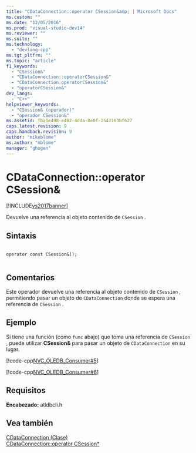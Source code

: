 ```yaml
---
title: "CDataConnection::operator CSession&amp; | Microsoft Docs"
ms.custom: ""
ms.date: "12/05/2016"
ms.prod: "visual-studio-dev14"
ms.reviewer: ""
ms.suite: ""
ms.technology: 
  - "devlang-cpp"
ms.tgt_pltfrm: ""
ms.topic: "article"
f1_keywords: 
  - "CSession&"
  - "CDataConnection::operatorCSession&"
  - "CDataConnection.operatorCSession&"
  - "operatorCSession&"
dev_langs: 
  - "C++"
helpviewer_keywords: 
  - "CSession& (operador)"
  - "operador CSession&"
ms.assetid: fba1e498-e482-4dda-8e0f-2542163bf627
caps.latest.revision: 9
caps.handback.revision: 9
author: "mikeblome"
ms.author: "mblome"
manager: "ghogen"
---
```

# CDataConnection::operator CSession&amp;
[!INCLUDE[vs2017banner](../../assembler/inline/includes/vs2017banner.md)]

Devuelve una referencia al objeto contenido de `CSession` .  
  
## Sintaxis  
  
```  
  
operator const CSession&();  
  
```  
  
## Comentarios  
 Este operador devuelve una referencia al objeto contenido de `CSession` , permitiendo pasar un objeto de `CDataConnection` donde se espera una referencia de `CSession` .  
  
## Ejemplo  
 Si tiene una función \(como `func` abajo\) que toma una referencia de `CSession` , puede utilizar **CSession&** para pasar un objeto de `CDataConnection` en su lugar.  
  
 [!code-cpp[NVC_OLEDB_Consumer#5](../../data/oledb/codesnippet/CPP/cdataconnection-operator-csession-amp_1.cpp)]  
  
 [!code-cpp[NVC_OLEDB_Consumer#6](../../data/oledb/codesnippet/CPP/cdataconnection-operator-csession-amp_2.cpp)]  
  
## Requisitos  
 **Encabezado:** atldbcli.h  
  
## Vea también  
 [CDataConnection \(Clase\)](../../data/oledb/cdataconnection-class.md)   
 [CDataConnection::operator CSession\*](../../data/oledb/cdataconnection-operator-csession-star.md)
